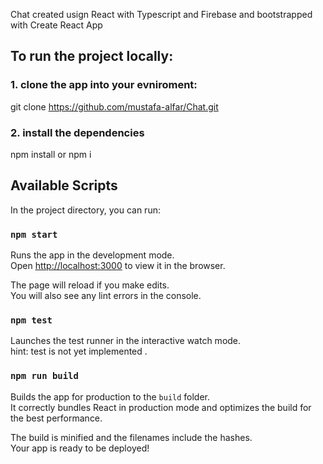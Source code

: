  Chat created usign React with Typescript and Firebase and  bootstrapped with Create React App

## To run the project locally:
### 1. clone the app into your evniroment:
 git clone https://github.com/mustafa-alfar/Chat.git

### 2. install the dependencies 
 npm install or npm i


## Available Scripts

In the project directory, you can run:

### `npm start`

Runs the app in the development mode.<br>
Open [http://localhost:3000](http://localhost:3000) to view it in the browser.

The page will reload if you make edits.<br>
You will also see any lint errors in the console.

### `npm test`

Launches the test runner in the interactive watch mode.<br>
hint: test is not yet implemented .
### `npm run build`

Builds the app for production to the `build` folder.<br>
It correctly bundles React in production mode and optimizes the build for the best performance.

The build is minified and the filenames include the hashes.<br>
Your app is ready to be deployed!



